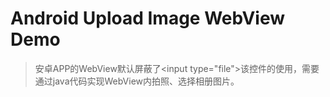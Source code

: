 # Android Upload Image WebView Demo

> 安卓APP的WebView默认屏蔽了&lt;input type="file"&gt;该控件的使用，需要通过java代码实现WebView内拍照、选择相册图片。